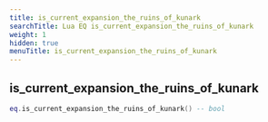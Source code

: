 ```yaml
---
title: is_current_expansion_the_ruins_of_kunark
searchTitle: Lua EQ is_current_expansion_the_ruins_of_kunark
weight: 1
hidden: true
menuTitle: is_current_expansion_the_ruins_of_kunark
---
```

## is_current_expansion_the_ruins_of_kunark
```lua
eq.is_current_expansion_the_ruins_of_kunark() -- bool
```